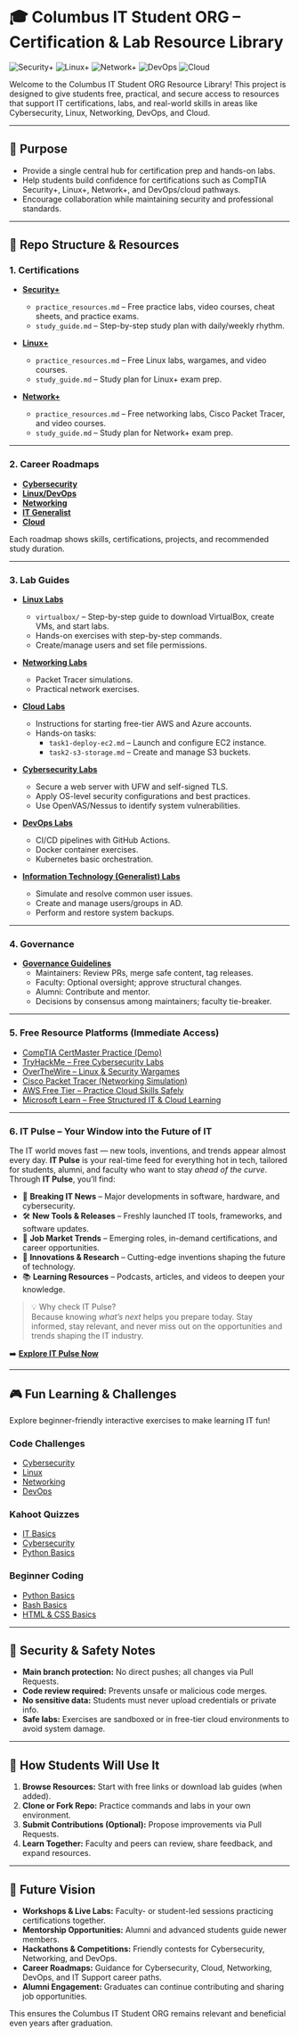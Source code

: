 # 🎓 Columbus IT Student ORG – Certification & Lab Resource Library

![Security+](https://img.shields.io/badge/Security%2B-Practice-blue?style=for-the-badge&logo=shield)
![Linux+](https://img.shields.io/badge/Linux%2B-Practice-orange?style=for-the-badge&logo=linux)
![Network+](https://img.shields.io/badge/Network%2B-Practice-red?style=for-the-badge&logo=cisco)
![DevOps](https://img.shields.io/badge/DevOps-Labs-purple?style=for-the-badge&logo=jenkins)
![Cloud](https://img.shields.io/badge/Cloud-Practice-lightblue?style=for-the-badge&logo=aws)

Welcome to the Columbus IT Student ORG Resource Library! This project is designed to give students free, practical, and secure access to resources that support IT certifications, labs, and real-world skills in areas like Cybersecurity, Linux, Networking, DevOps, and Cloud.

---

## 📌 Purpose
- Provide a single central hub for certification prep and hands-on labs.
- Help students build confidence for certifications such as CompTIA Security+, Linux+, Network+, and DevOps/cloud pathways.
- Encourage collaboration while maintaining security and professional standards.

---

## 📂 Repo Structure & Resources

### 1. Certifications
- **[Security+](demo-columbus-it-student-org-resource-library-starter/Columbus-IT-Student-ORG-Resource-Library/certifications/Security+)**
  - `practice_resources.md` – Free practice labs, video courses, cheat sheets, and practice exams.
  - `study_guide.md` – Step-by-step study plan with daily/weekly rhythm.

- **[Linux+](demo-columbus-it-student-org-resource-library-starter/Columbus-IT-Student-ORG-Resource-Library/certifications/Linux+)**
  - `practice_resources.md` – Free Linux labs, wargames, and video courses.
  - `study_guide.md` – Study plan for Linux+ exam prep.

- **[Network+](demo-columbus-it-student-org-resource-library-starter/Columbus-IT-Student-ORG-Resource-Library/certifications/Network+)**
  - `practice_resources.md` – Free networking labs, Cisco Packet Tracer, and video courses.
  - `study_guide.md` – Study plan for Network+ exam prep.

---

### 2. Career Roadmaps
- **[Cybersecurity](demo-columbus-it-student-org-resource-library-starter/Columbus-IT-Student-ORG-Resource-Library/career-roadmaps/cybersecurity.md)**
- **[Linux/DevOps](demo-columbus-it-student-org-resource-library-starter/Columbus-IT-Student-ORG-Resource-Library/career-roadmaps/linux-devops.md)**
- **[Networking](demo-columbus-it-student-org-resource-library-starter/Columbus-IT-Student-ORG-Resource-Library/career-roadmaps/networking.md)**
- **[IT Generalist](demo-columbus-it-student-org-resource-library-starter/Columbus-IT-Student-ORG-Resource-Library/career-roadmaps/IT-generalist.md)**
- **[Cloud](demo-columbus-it-student-org-resource-library-starter/Columbus-IT-Student-ORG-Resource-Library/career-roadmaps/cloud.md)**

Each roadmap shows skills, certifications, projects, and recommended study duration.

---

### 3. Lab Guides
- **[Linux Labs](demo-columbus-it-student-org-resource-library-starter/Columbus-IT-Student-ORG-Resource-Library/labs/linux)**
  - `virtualbox/` – Step-by-step guide to download VirtualBox, create VMs, and start labs.
  - Hands-on exercises with step-by-step commands.
  - Create/manage users and set file permissions.

- **[Networking Labs](demo-columbus-it-student-org-resource-library-starter/Columbus-IT-Student-ORG-Resource-Library/labs/networking)**
  - Packet Tracer simulations.
  - Practical network exercises.

- **[Cloud Labs](demo-columbus-it-student-org-resource-library-starter/Columbus-IT-Student-ORG-Resource-Library/labs/cloud-platforms)**
  - Instructions for starting free-tier AWS and Azure accounts.
  - Hands-on tasks:
    - `task1-deploy-ec2.md` – Launch and configure EC2 instance.
    - `task2-s3-storage.md` – Create and manage S3 buckets.

- **[Cybersecurity Labs](demo-columbus-it-student-org-resource-library-starter/Columbus-IT-Student-ORG-Resource-Library/labs/cybersecurity)**
  - Secure a web server with UFW and self-signed TLS.
  - Apply OS-level security configurations and best practices.
  - Use OpenVAS/Nessus to identify system vulnerabilities.
 
- **[DevOps Labs](demo-columbus-it-student-org-resource-library-starter/Columbus-IT-Student-ORG-Resource-Library/labs/devops)**
  - CI/CD pipelines with GitHub Actions.
  - Docker container exercises.
  - Kubernetes basic orchestration.

- **[Information Technology (Generalist) Labs](demo-columbus-it-student-org-resource-library-starter/Columbus-IT-Student-ORG-Resource-Library/labs/IT-generalist)**
  - Simulate and resolve common user issues.
  - Create and manage users/groups in AD.
  - Perform and restore system backups.

---

### 4. Governance
- **[Governance Guidelines](demo-columbus-it-student-org-resource-library-starter/Columbus-IT-Student-ORG-Resource-Library/governance.md)**
  - Maintainers: Review PRs, merge safe content, tag releases.
  - Faculty: Optional oversight; approve structural changes.
  - Alumni: Contribute and mentor.
  - Decisions by consensus among maintainers; faculty tie-breaker.

---

### 5. Free Resource Platforms (Immediate Access)
- [CompTIA CertMaster Practice (Demo)](https://www.comptia.org/certifications)
- [TryHackMe – Free Cybersecurity Labs](https://tryhackme.com/)
- [OverTheWire – Linux & Security Wargames](https://overthewire.org/wargames/)
- [Cisco Packet Tracer (Networking Simulation)](https://www.netacad.com/courses/packet-tracer)
- [AWS Free Tier – Practice Cloud Skills Safely](https://aws.amazon.com/free/)
- [Microsoft Learn – Free Structured IT & Cloud Learning](https://learn.microsoft.com/en-us/training/)

---

### 6. IT Pulse – Your Window into the Future of IT  
The IT world moves fast — new tools, inventions, and trends appear almost every day. **IT Pulse** is your real-time feed for everything hot in tech, tailored for students, alumni, and faculty who want to stay *ahead of the curve*.  
Through **IT Pulse**, you’ll find:  
- 📰 **Breaking IT News** – Major developments in software, hardware, and cybersecurity.  
- 🛠️ **New Tools & Releases** – Freshly launched IT tools, frameworks, and software updates.  
- 💼 **Job Market Trends** – Emerging roles, in-demand certifications, and career opportunities.  
- 🚀 **Innovations & Research** – Cutting-edge inventions shaping the future of technology.  
- 📚 **Learning Resources** – Podcasts, articles, and videos to deepen your knowledge.  

> 💡 Why check IT Pulse?  
> Because knowing *what’s next* helps you prepare today. Stay informed, stay relevant, and never miss out on the opportunities and trends shaping the IT industry.  

➡️ [**Explore IT Pulse Now**](demo-columbus-it-student-org-resource-library-starter/Columbus-IT-Student-ORG-Resource-Library/IT-Pulse/latest.md)  

---

🎮 Fun Learning & Challenges
---------------------------
Explore beginner-friendly interactive exercises to make learning IT fun!

### Code Challenges
- [Cybersecurity](demo-columbus-it-student-org-resource-library-starter/Columbus-IT-Student-ORG-Resource-Library/fun-learning/code-challenges/cybersecurity/README.md)
- [Linux](demo-columbus-it-student-org-resource-library-starter/Columbus-IT-Student-ORG-Resource-Library/fun-learning/code-challenges/linux/README.md)
- [Networking](demo-columbus-it-student-org-resource-library-starter/Columbus-IT-Student-ORG-Resource-Library/fun-learning/code-challenges/networking/README.md)
- [DevOps](demo-columbus-it-student-org-resource-library-starter/Columbus-IT-Student-ORG-Resource-Library/fun-learning/code-challenges/devops/README.md)

### Kahoot Quizzes
- [IT Basics](demo-columbus-it-student-org-resource-library-starter/Columbus-IT-Student-ORG-Resource-Library/fun-learning/kahoot/IT_basics_kahoot.md)
- [Cybersecurity](demo-columbus-it-student-org-resource-library-starter/Columbus-IT-Student-ORG-Resource-Library/fun-learning/kahoot/Cybersecurity_kahoot.md)
- [Python Basics](demo-columbus-it-student-org-resource-library-starter/Columbus-IT-Student-ORG-Resource-Library/fun-learning/kahoot/Python_basics.md)

### Beginner Coding
- [Python Basics](fun-learning/beginner-coding/Python_basics.md)
- [Bash Basics](fun-learning/beginner-coding/Bash_basics.md)
- [HTML & CSS Basics](fun-learning/beginner-coding/HTML_CSS_basics.md)

---

## 🔐 Security & Safety Notes
- **Main branch protection:** No direct pushes; all changes via Pull Requests.
- **Code review required:** Prevents unsafe or malicious code merges.
- **No sensitive data:** Students must never upload credentials or private info.
- **Safe labs:** Exercises are sandboxed or in free-tier cloud environments to avoid system damage.

---

## 🚀 How Students Will Use It
1. **Browse Resources:** Start with free links or download lab guides (when added).
2. **Clone or Fork Repo:** Practice commands and labs in your own environment.
3. **Submit Contributions (Optional):** Propose improvements via Pull Requests.
4. **Learn Together:** Faculty and peers can review, share feedback, and expand resources.

---

## 🌟 Future Vision
- **Workshops & Live Labs:** Faculty- or student-led sessions practicing certifications together.
- **Mentorship Opportunities:** Alumni and advanced students guide newer members.
- **Hackathons & Competitions:** Friendly contests for Cybersecurity, Networking, and DevOps.
- **Career Roadmaps:** Guidance for Cybersecurity, Cloud, Networking, DevOps, and IT Support career paths.
- **Alumni Engagement:** Graduates can continue contributing and sharing job opportunities.

This ensures the Columbus IT Student ORG remains relevant and beneficial even years after graduation.
